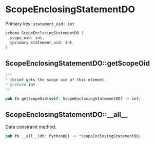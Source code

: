 # ScopeEnclosingStatementDO

Primary key: `statement_oid: int`

```rust
schema ScopeEnclosingStatementDO {
  scope_oid: int,
  @primary statement_oid: int,
}
```
## ScopeEnclosingStatementDO::getScopeOid

```java
/**
* @brief gets the scope oid of this element.
* @return int
*/
```
```rust
pub fn getScopeOid(self: ScopeEnclosingStatementDO) -> int;
```
## ScopeEnclosingStatementDO::\_\_all\_\_

Data constraint method.

```rust
pub fn __all__(db: PythonDB) -> *ScopeEnclosingStatementDO;
```
